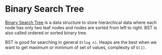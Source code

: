 # Binary Search Tree

[Binary Search Tree](https://en.wikipedia.org/wiki/Binary_search_tree) is a data structure to store hierarchical data where each node has only two leaf nodes and nodes are sorted from left to right. BST is also called ordered or sorted binary tree.

BST is good for searching in general `O(log n)`. Heaps are the best when we want to get maximum or minimum of set of values, complexity of `O(1)`. 



